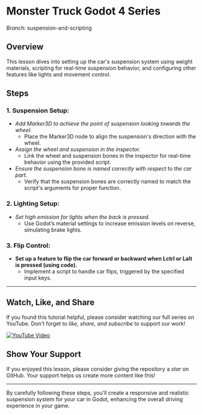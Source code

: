 # Monster Truck Godot 4 Series

*Branch:* suspension-and-scripting

## Overview
This lesson dives into setting up the car's suspension system using weight materials, scripting for real-time suspension behavior, and configuring other features like lights and movement control.

## Steps

### 1. Suspension Setup:
- *Add Marker3D to achieve the point of suspension looking towards the wheel.*
  - Place the Marker3D node to align the suspension's direction with the wheel.
- *Assign the wheel and suspension in the inspector.*
  - Link the wheel and suspension bones in the inspector for real-time behavior using the provided script.
- *Ensure the suspension bone is named correctly with respect to the car part.*
  - Verify that the suspension bones are correctly named to match the script's arguments for proper function.

### 2. Lighting Setup:
- *Set high emission for lights when the back is pressed.*
  - Use Godot’s material settings to increase emission levels on reverse, simulating brake lights.

### 3. Flip Control:
- **Set up a feature to flip the car forward or backward when Lctrl or Lalt is pressed (using code).**
  - Implement a script to handle car flips, triggered by the specified input keys.

---

## Watch, Like, and Share
If you found this tutorial helpful, please consider watching our full series on YouTube. Don't forget to *like, share, and subscribe* to support our work!

[![YouTube Video](https://img.youtube.com/vi/VIDEO_ID/0.jpg)](https://www.youtube.com/watch?v=VIDEO_ID)

## Show Your Support
If you enjoyed this lesson, please consider giving the repository a *star* on GitHub. Your support helps us create more content like this!

---

By carefully following these steps, you'll create a responsive and realistic suspension system for your car in Godot, enhancing the overall driving experience in your game.
